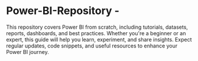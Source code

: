 # Power-BI-Repository -
This repository covers Power BI from scratch, including tutorials, datasets, reports, dashboards, and best practices. Whether you're a beginner or an expert, this guide will help you learn, experiment, and share insights. Expect regular updates, code snippets, and useful resources to enhance your Power BI journey.
